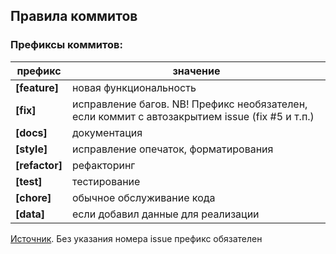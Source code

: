 ## Правила коммитов

### Префиксы коммитов:

| префикс | значение |
|-------|-------|
| **[feature]** | новая функциональность |
| **[fix]** | исправление багов. NB! Префикс необязателен, если коммит с автозакрытием issue (fix #5 и т.п.) |
| **[docs]** | документация |
| **[style]** | исправление опечаток, форматирования |
| **[refactor]** | рефакторинг |
| **[test]** | тестирование |
| **[chore]** | обычное обслуживание кода |
| **[data]** | если добавил данные для реализации |

[Источник](https://habrahabr.ru/post/183646/). Без указания номера issue префикс обязателен
